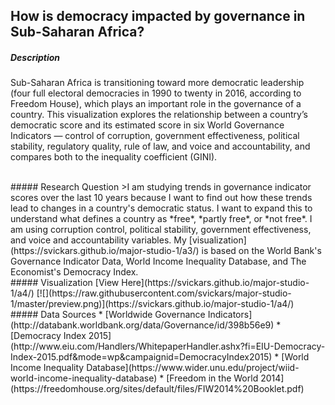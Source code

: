 ## How is democracy impacted by governance in Sub-Saharan Africa?

##### Description
Sub-Saharan Africa is transitioning toward more democratic leadership (four full electoral democracies in 1990 to twenty in 2016, according to Freedom House), which plays an important role in the governance of a country. This visualization explores the relationship between a country’s democratic score and its estimated score in six World Governance Indicators — control of corruption, government effectiveness, political stability, regulatory quality, rule of law, and voice and accountability, and compares both to the inequality coefficient (GINI).

<br/>
##### Research Question
>I am studying trends in governance indicator scores over the last 10 years because I want to find out how these trends lead to changes in a country's democratic status. I want to expand this to understand what defines a country as *free*, *partly free*, or *not free*. I am using corruption control, political stability, government effectiveness, and voice and accountability variables. My [visualization](https://svickars.github.io/major-studio-1/a3/) is based on the World Bank's Governance Indicator Data, World Income Inequality Database, and The Economist's Democracy Index.

<br/>
##### Visualization
[View Here](https://svickars.github.io/major-studio-1/a4/)
[![](https://raw.githubusercontent.com/svickars/major-studio-1/master/preview.png)](https://svickars.github.io/major-studio-1/a4/)

<br/>
##### Data Sources
* [Worldwide Governance Indicators](http://databank.worldbank.org/data/Governance/id/398b56e9)
* [Democracy Index 2015](http://www.eiu.com/Handlers/WhitepaperHandler.ashx?fi=EIU-Democracy-Index-2015.pdf&mode=wp&campaignid=DemocracyIndex2015)  
* [World Income Inequality Database](https://www.wider.unu.edu/project/wiid-world-income-inequality-database)
* [Freedom in the World 2014](https://freedomhouse.org/sites/default/files/FIW2014%20Booklet.pdf)


<!--# Major Studio 1-->


<!--### Data Review-->
<!--[Changes in Governance Indicators](#gov)  -->
<!--[Politcal Freedoms and Resources Dependency](#freedoms)  -->
<!--[Questions](#questions)  -->
<!--[Sources](#sources)-->

<!--##### Trends in Governance Indicators vs Number of Electoral Democracies-->
<!--Since 1990, the African continent has transitioned toward more democratic leadership (four full electoral democracies in 1990 to twenty in 2016, according to Freedom House). That being said, trends across three of four governance indicators shown (corruption, effectiveness, and regulatory quality) are worsening, while positive trends are shown in one: voice and accountability. This increasing ability to participate in electing governments and greater freedom of expression suggests a clear link to increase in democratic leadership. Why, then, is there a negative trend in corruption control, government effectiveness, political stability, and regulatory quality?  -->

<!--##### *Data Source*  -->
<!--* [Worldwide Governance Indicators](http://databank.worldbank.org/data/Governance/id/398b56e9)  -->
<!--This data set shows Control of Corruption, Government Effectiveness, Political Stability, Regulatory Quality, Rule of Law, and Voice and Accountability ranks across Sub-Saharan Africa over the last two decades.  -->

<!--##### *Supplemental Sources*  -->
<!--* ["Freedom in the World 2014"](https://freedomhouse.org/sites/default/files/FIW2014%20Booklet.pdf)-->
<!--* ["Democracy Index 2015"](http://www.eiu.com/Handlers/WhitepaperHandler.ashx?fi=EIU-Democracy-Index-2015.pdf&mode=wp&campaignid=DemocracyIndex2015)  -->

<!--___-->
<!--**–––**<a name="freedoms"></a>-->
<!--#### Politcial Freedoms-->
<!--###### Table 3 compares the resource dependency of African countries to their political rights scores (out of 7, 1 being the best), finding that the more dependant on natural resources a country is, the higher their political rights score, on average. According to Freedom House’s methodology, most of the high-scoring countries are not considered “free”.  -->
<!--###### Is politcal stability affected by the "status" of natural resources?-->

<!--##### *Data Source*-->
<!--* [Freedom House’s Freedom in the World 2014 Report](https://freedomhouse.org/sites/default/files/FIW2014%20Booklet.pdf)  -->
<!--This report compares the relative freedom of countries across the world, assigning them a score based on political rights.-->

<!--##### *Supplemental Sources*-->
<!--* ["World Development Indicators (World Bank)"](http://wdi.worldbank.org/table/3.14)-->
<!--* ["Manufacturing Value (World Bank Data)"](http://wdi.worldbank.org/table/3.14)-->

<!--___-->
<!--**___**<a name="questions"></a>-->
<!--##### *Questions*-->
<!--* Freedom House’s Freedom in the World report is referenced in the paper. Can we assume this is a reliable, trusted source and the data it presents is accurate?-->
<!--* **What is the methodology for scoring political rights and civil liberties and how does this lead to defining a country as free, partly free, or not free?**-->
<!--    * The Freedom House report referenced was published in 2014 using data measured in 2013. Is this a reasonable time frame to work from? i.e. is the political situation in Africa stable enough to use data that is upwards of three years old, or is there more recent data available?-->
<!--        * According to the Freedom House report:  -->
<!--        *Freedom in the World 2014 evaluates the state of freedom in 195 countries and 14 territories during 2013. Each country and territory is assigned two numerical ratings—from 1 to 7—for political rights and civil liberties, with 1 representing the most free and 7 the least free. The two ratings are based on scores assigned to 25 more detailed indicators. The average of a country or territory’s political rights and civil liberties ratings determines whether it is Free, Partly Free, or Not Free*-->
<!--        * What are these 25 detailed indicators and are these scores available somewhere?-->
<!--* **How are the World Bank's government indicators (control of corruption, political stability, government effectiveness, voice and accountability, etc.) measured?** Which of these measures are most important?-->
<!--* **Is there a theory as to how or why the number of African democracies is increasing, but most countries are seeing a negative trend in three of the four governance indicators shown in the paper? Is there a specific indicator that tells this story or is it a combination of them all?**  -->
<!--    *Figure 14, Page 26, World Bank 2014*-->

<!------->
<!--**___**<a name="sources"></a>-->
<!--##### *Sources*-->
<!--* [Electoral Democracy Table - Freedom House](https://github.com/svickars/major-studio-1/blob/master/quantitativeDataSources/ElectoralDemocracyTable_FH.xlsx)-->
<!--* [Governance Indicators Estimate - World Bank](https://github.com/svickars/major-studio-1/blob/master/quantitativeDataSources/GovernanceIndicators-worldbank.txt)-->
<!--* [Sub-Category Scores - Freedom House](https://github.com/svickars/major-studio-1/blob/master/quantitativeDataSources/SubCategoryScores_FH.xlsx)-->

<!------->
<!--**–––**-->
<!--###### ~~Gender Inequality in the Education System and its Effects on the Labour Market~~-->
<!--~~The UN’s Gender Inequality Index measures the inequality in achievement between men and women in reproductive health, empowerment, and the labour market. Out of 152 countries measured, only three African countries score above the median, while 28 of 39 African countries score in the worst quartile. An important factor in this inequality is access to education. The data set shows progress over the last two decades at the primary school level, but the opposite at the secondary and tertiary levels. The second data set predictably shows a gender imbalance in the employment trends in Africa, where only 14% of working women are in wage employment, compared to 29% of working men.   -->
<!--*Note: Some references link a decrease in female school attendance to a decrease in rainfall. Sufficient data? Is this important?*~~-->

<!--*Data Sources*-->
<!--* [World Development Indicators - Gender Participation at Various Education Levels](http://databank.worldbank.org/data/reports.aspx?Report_Name=Gross-Enrolment-Ratio&Id=cb705e48)  -->
<!--  This data set compares gross enrolment ratios, the gender parity index, net enrolment rates, and rates of children/adolescents that are out of school across Sub-Saharan Africa  -->
<!--* [International Labour Organization's 2012 Report on Global Employment Trends for Women](http://www.ilo.org/wcmsp5/groups/public/---dgreports/---dcomm/documents/publication/wcms_195447.pdf)  -->
<!--   This data set compares male employment-to-population ratios to female employment-to-population ratios around the world to show global employment trends for women.-->

<!--*Supplemental Sources*-->
<!--* ["International Labour Organization’s Global Employment Trends for Women 2012 Report"](http://www.ilo.org/wcmsp5/groups/public/---dgreports/---dcomm/documents/publication/wcms_195447.pdf)-->
<!--* ["When Education Dries Up; The Economics of Sexual Inequality."](http://www.economist.com/news/finance-and-economics/21588927-new-research-hints-better-method-ensure-girls-africa-stay-school-when)-->
<!--* ["Gender Disparities in Africa’s Labor Market."](http://www.afd.fr/jahia/webdav/site/afd/shared/PUBLICATIONS/RECHERCHE/Scientifiques/Co-editions/Gender-disparities-labour-market.pdf)-->

<!--*Questions*-->
<!--* Most graphs comparing gender enrolment in african schools directly compare the number of boys attending to the number of girls attending. Would showing the fraction of girls attending school (vs. not attending school), and how that number is (or is not) improving be more telling?  Why is there such a gap between students attending primary school and students attending secondary and tertiary school?-->